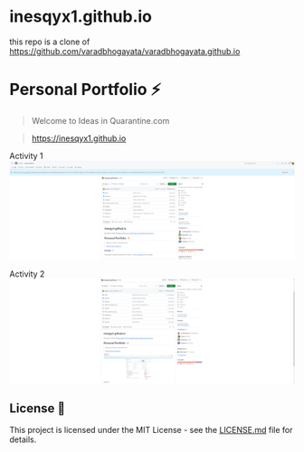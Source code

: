 # inesqyx1.github.io

this repo is a clone of https://github.com/varadbhogayata/varadbhogayata.github.io 
# Personal Portfolio ⚡️ 
> Welcome to Ideas in Quarantine.com

> https://inesqyx1.github.io

Activity 1
![Alt text](https://github.com/inesqyx/inesqyx1.github.io/blob/main/PRA1_screenshot_1.png)

Activity 2
![Alt text](https://github.com/inesqyx/inesqyx1.github.io/blob/main/PRA1_Screenshot_2.png)



## License 📄
This project is licensed under the MIT License - see the [LICENSE.md](./LICENSE) file for details.
